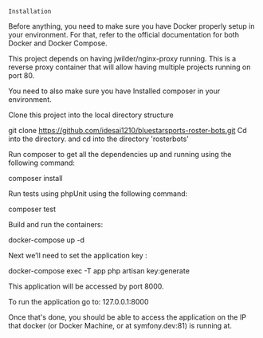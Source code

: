 `Installation`

Before anything, you need to make sure you have Docker properly setup in your environment. For that, refer to the official documentation for both Docker and Docker Compose. 

This project depends on having jwilder/nginx-proxy running. This is a reverse proxy container that will allow having multiple projects running on port 80.

You need to also make sure you have Installed composer in your environment.

Clone this project into the local directory structure

git clone https://github.com/idesai1210/bluestarsports-roster-bots.git <new-directory-name>
Cd into the directory. and cd into the directory 'rosterbots'

Run composer to get all the dependencies up and running using the following command:

composer install

Run tests using phpUnit using the following command:

composer test

Build and run the containers:

docker-compose up -d

Next we’ll need to set the application key :

docker-compose exec -T app php artisan key:generate

This application will be accessed by port 8000.

To run the application go to: 127.0.0.1:8000

Once that's done, you should be able to access the application on the IP that docker (or Docker Machine, or at symfony.dev:81) is running at.